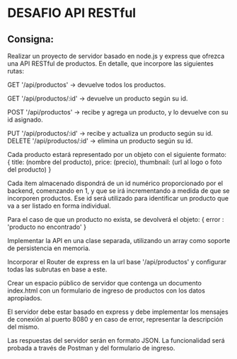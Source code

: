 # DESAFIO API RESTful

## Consigna:

Realizar un proyecto de servidor basado en node.js y express que ofrezca una API RESTful de productos. En detalle, que incorpore las siguientes rutas:

GET '/api/productos' -> devuelve todos los productos.

GET '/api/productos/:id' -> devuelve un producto según su id.

POST '/api/productos' -> recibe y agrega un producto, y lo devuelve con su id asignado.

PUT '/api/productos/:id' -> recibe y actualiza un producto según su id.
DELETE '/api/productos/:id' -> elimina un producto según su id.

Cada producto estará representado por un objeto con el siguiente formato:
{
    title: (nombre del producto),
    price: (precio),
    thumbnail: (url al logo o foto del producto)
}

Cada ítem almacenado dispondrá de un id numérico proporcionado por el backend, comenzando en 1, y que se irá incrementando a medida de que se incorporen productos. Ese id será utilizado para identificar un producto que va a ser listado en forma individual.

Para el caso de que un producto no exista, se devolverá el objeto:
{ error : 'producto no encontrado' }

Implementar la API en una clase separada, utilizando un array como soporte de persistencia en memoria.

Incorporar el Router de express en la url base '/api/productos' y configurar todas las subrutas en base a este.

Crear un espacio público de servidor que contenga un documento index.html con un formulario de ingreso de productos con los datos apropiados.

El servidor debe estar basado en express y debe implementar los mensajes de conexión al puerto 8080 y en caso de error, representar la descripción del mismo.

Las respuestas del servidor serán en formato JSON. La funcionalidad será probada a través de Postman y del formulario de ingreso.
